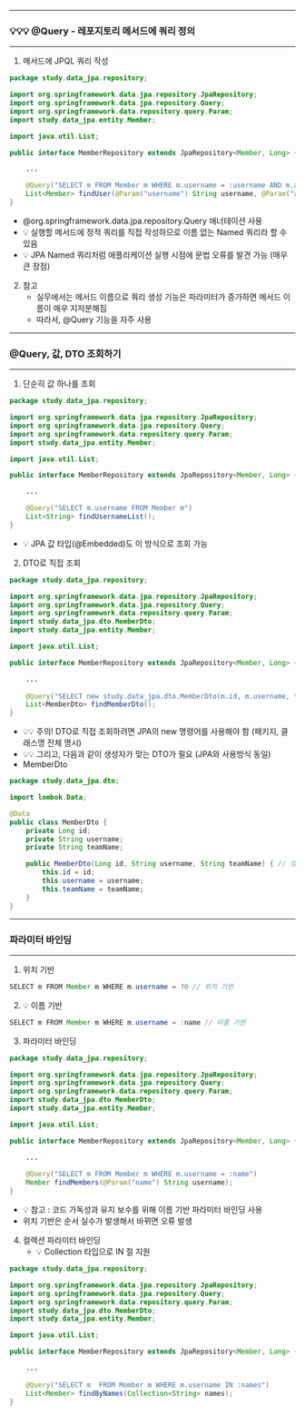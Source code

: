 -----
### 💡💡💡 @Query - 레포지토리 메서드에 쿼리 정의
-----
1. 메서드에 JPQL 쿼리 작성
```java
package study.data_jpa.repository;

import org.springframework.data.jpa.repository.JpaRepository;
import org.springframework.data.jpa.repository.Query;
import org.springframework.data.repository.query.Param;
import study.data_jpa.entity.Member;

import java.util.List;

public interface MemberRepository extends JpaRepository<Member, Long> {

    ...

    @Query("SELECT m FROM Member m WHERE m.username = :username AND m.age = :age")
    List<Member> findUser(@Param("username") String username, @Param("age") int age);
}
```
  - @org.springframework.data.jpa.repository.Query 애너테이션 사용
  - 💡 실행할 메서드에 정적 쿼리를 직접 작성하므로 이름 없는 Named 쿼리라 할 수 있음
  - 💡 JPA Named 쿼리처럼 애플리케이션 실행 시점에 문법 오류를 발견 가능 (매우 큰 장점)

2. 참고
   - 실무에서는 메서드 이름으로 쿼리 생성 기능은 파라미터가 증가하면 메서드 이름이 매우 지저분해짐
   - 따라서, @Query 기능을 자주 사용

-----
### @Query, 값, DTO 조회하기
----
1. 단순히 값 하나를 조회
```java
package study.data_jpa.repository;

import org.springframework.data.jpa.repository.JpaRepository;
import org.springframework.data.jpa.repository.Query;
import org.springframework.data.repository.query.Param;
import study.data_jpa.entity.Member;

import java.util.List;

public interface MemberRepository extends JpaRepository<Member, Long> {

    ...

    @Query("SELECT m.username FROM Member m")
    List<String> findUsernameList();
}

```
  - 💡 JPA 값 타입(@Embedded)도 이 방식으로 조회 가능

2. DTO로 직접 조회
```java
package study.data_jpa.repository;

import org.springframework.data.jpa.repository.JpaRepository;
import org.springframework.data.jpa.repository.Query;
import org.springframework.data.repository.query.Param;
import study.data_jpa.dto.MemberDto;
import study.data_jpa.entity.Member;

import java.util.List;

public interface MemberRepository extends JpaRepository<Member, Long> {

    ...
    
    @Query("SELECT new study.data_jpa.dto.MemberDto(m.id, m.username, t.name) FROM Member m JOIN m.team t")
    List<MemberDto> findMemberDto();
}

```
  - 💡💡 주의! DTO로 직접 조회하려면 JPA의 new 명령어를 사용해야 함 (패키지, 클래스명 전체 명시)
  - 💡💡 그리고, 다음과 같이 생성자가 맞는 DTO가 필요 (JPA와 사용방식 동일)
  - MemberDto
```java
package study.data_jpa.dto;

import lombok.Data;

@Data
public class MemberDto {
    private Long id;
    private String username;
    private String teamName;

    public MemberDto(Long id, String username, String teamName) { // 생성자 필요
        this.id = id;
        this.username = username;
        this.teamName = teamName;
    }
}
```

-----
### 파라미터 바인딩
-----
1. 위치 기반
```java
SELECT m FROM Member m WHERE m.username = ?0 // 위치 기반
```

2. 💡 이름 기반
```java
SELECT m FROM Member m WHERE m.username = :name // 이름 기반
```

3. 파라미터 바인딩
```java
package study.data_jpa.repository;

import org.springframework.data.jpa.repository.JpaRepository;
import org.springframework.data.jpa.repository.Query;
import org.springframework.data.repository.query.Param;
import study.data_jpa.dto.MemberDto;
import study.data_jpa.entity.Member;

import java.util.List;

public interface MemberRepository extends JpaRepository<Member, Long> {

    ...
    
    @Query("SELECT m FROM Member m WHERE m.username = :name")
    Member findMembers(@Param("name") String username);
}
```
  - 💡 참고 : 코드 가독성과 유지 보수를 위해 이름 기반 파라미터 바인딩 사용
  - 위치 기반은 순서 실수가 발생해서 바뀌면 오류 발생

4. 컬렉션 파라미터 바인딩
   - 💡 Collection 타입으로 IN 절 지원
```java
package study.data_jpa.repository;

import org.springframework.data.jpa.repository.JpaRepository;
import org.springframework.data.jpa.repository.Query;
import org.springframework.data.repository.query.Param;
import study.data_jpa.dto.MemberDto;
import study.data_jpa.entity.Member;

import java.util.List;

public interface MemberRepository extends JpaRepository<Member, Long> {

    ...
    
    @Query("SELECT m  FROM Member m WHERE m.username IN :names")
    List<Member> findByNames(Collection<String> names);
}
```
